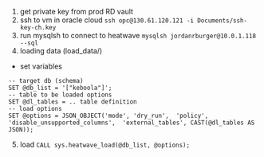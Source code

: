 1. get private key from prod RD vault
2. ssh to vm in oracle cloud
   `ssh opc@130.61.120.121 -i Documents/ssh-key-ch.key`
3. run mysqlsh to connect to heatwave
   `mysqlsh jordanrburger@10.0.1.118 --sql`
4. loading data (load_data/)

- set variables

```
-- target db (schema)
SET @db_list = '["keboola"]';
-- table to be loaded options
SET @dl_tables = .. table definition
-- load options
SET @options = JSON_OBJECT('mode', 'dry_run',  'policy', 'disable_unsupported_columns',  'external_tables', CAST(@dl_tables AS JSON));
```

5. load
   `CALL sys.heatwave_load(@db_list, @options);`

